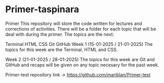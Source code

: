 # Primer-taspinara

Primer
This repository will store the code written for lectures and corrections of activities. There will be a folder for each topic that will be deal with during the primer. The topics are the next:

Terminal
HTML
CSS
Git
GitHub
Week 1 (15-01-2025 / 21-01-2025)
The topics for this week are the Terminal, HTML and CSS.

Week 2 (21-01-2025 / 28-01-2025)
The topics for this week are Git and GitHub and recaps will be given on any topic necesary for the past week.

Primer-test repository link -> https://github.com/mariblan/Primer-test
